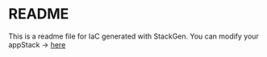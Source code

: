 # README
This is a readme file for IaC generated with StackGen.
You can modify your appStack -> [here](http://main.dev.stackgen.com/appstacks/7a212944-35f9-48bf-963b-e3136eef0fca)
